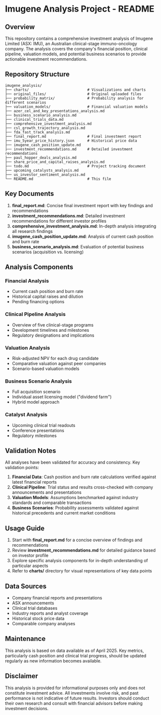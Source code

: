 # Imugene Analysis Project - README

## Overview

This repository contains a comprehensive investment analysis of Imugene Limited (ASX: IMU), an Australian clinical-stage immuno-oncology company. The analysis covers the company's financial position, clinical pipeline, valuation models, and potential business scenarios to provide actionable investment recommendations.

## Repository Structure

```
imugene_analysis/
├── charts/                           # Visualizations and charts
├── original_files/                   # Original uploaded files
├── probability_matrix/               # Probability analysis for different scenarios
├── valuation_models/                 # Financial valuation models
├── azer_cel_and_key_presentations_analysis.md
├── business_scenario_analysis.md
├── clinical_trials_data.md
├── comprehensive_investment_analysis.md
├── csl_growth_trajectory_analysis.md
├── fda_fast_track_analysis.md
├── final_report.md                   # Final investment report
├── imu_5year_price_history.json      # Historical price data
├── imugene_cash_position_update.md
├── investment_recommendations.md     # Detailed investment recommendations
├── paul_hopper_deals_analysis.md
├── share_price_and_capital_raises_analysis.md
├── todo.md                           # Project tracking document
├── upcoming_catalysts_analysis.md
├── us_investor_sentiment_analysis.md
└── README.md                         # This file
```

## Key Documents

1. **final_report.md**: Concise final investment report with key findings and recommendations
2. **investment_recommendations.md**: Detailed investment recommendations for different investor profiles
3. **comprehensive_investment_analysis.md**: In-depth analysis integrating all research findings
4. **imugene_cash_position_update.md**: Analysis of current cash position and burn rate
5. **business_scenario_analysis.md**: Evaluation of potential business scenarios (acquisition vs. licensing)

## Analysis Components

### Financial Analysis
- Current cash position and burn rate
- Historical capital raises and dilution
- Pending financing options

### Clinical Pipeline Analysis
- Overview of five clinical-stage programs
- Development timelines and milestones
- Regulatory designations and implications

### Valuation Analysis
- Risk-adjusted NPV for each drug candidate
- Comparative valuation against peer companies
- Scenario-based valuation models

### Business Scenario Analysis
- Full acquisition scenario
- Individual asset licensing model ("dividend farm")
- Hybrid model approach

### Catalyst Analysis
- Upcoming clinical trial readouts
- Conference presentations
- Regulatory milestones

## Validation Notes

All analyses have been validated for accuracy and consistency. Key validation points:

1. **Financial Data**: Cash position and burn rate calculations verified against latest financial reports
2. **Clinical Pipeline**: Trial status and results cross-checked with company announcements and presentations
3. **Valuation Models**: Assumptions benchmarked against industry standards and comparable transactions
4. **Business Scenarios**: Probability assessments validated against historical precedents and current market conditions

## Usage Guide

1. Start with **final_report.md** for a concise overview of findings and recommendations
2. Review **investment_recommendations.md** for detailed guidance based on investor profile
3. Explore specific analysis components for in-depth understanding of particular aspects
4. Refer to **charts/** directory for visual representations of key data points

## Data Sources

- Company financial reports and presentations
- ASX announcements
- Clinical trial databases
- Industry reports and analyst coverage
- Historical stock price data
- Comparable company analyses

## Maintenance

This analysis is based on data available as of April 2025. Key metrics, particularly cash position and clinical trial progress, should be updated regularly as new information becomes available.

## Disclaimer

This analysis is provided for informational purposes only and does not constitute investment advice. All investments involve risk, and past performance is not indicative of future results. Investors should conduct their own research and consult with financial advisors before making investment decisions.
